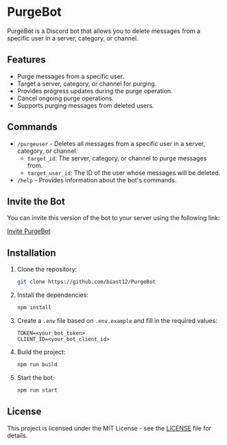 # PurgeBot

PurgeBot is a Discord bot that allows you to delete messages from a specific user in a server, category, or channel.

## Features

- Purge messages from a specific user.
- Target a server, category, or channel for purging.
- Provides progress updates during the purge operation.
- Cancel ongoing purge operations.
- Supports purging messages from deleted users.

## Commands

- `/purgeuser` - Deletes all messages from a specific user in a server, category, or channel.
  - `target_id`: The server, category, or channel to purge messages from.
  - `target_user_id`: The ID of the user whose messages will be deleted.
- `/help` - Provides information about the bot's commands.

## Invite the Bot

You can invite this version of the bot to your server using the following link:

[Invite PurgeBot](https://discord.com/oauth2/authorize?client_id=1356612233878179921&permissions=294205352960&integration_type=0&scope=bot)

## Installation

1. Clone the repository:

   ```sh
   git clone https://github.com/biast12/PurgeBot
   ```

2. Install the dependencies:

   ```sh
   npm install
   ```

3. Create a `.env` file based on `.env.example` and fill in the required values:

   ```env
   TOKEN=<your_bot_token>
   CLIENT_ID=<your_bot_client_id>
   ```

4. Build the project:

   ```sh
   npm run build
   ```

5. Start the bot:

   ```sh
   npm run start
   ```

## License

This project is licensed under the MIT License - see the [LICENSE](LICENSE) file for details.
